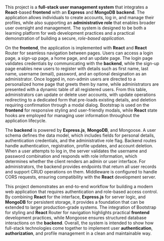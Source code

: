 This project is a **full-stack user management system** that integrates a **React**-based ****frontend**** with an **Express** and **MongoDB** **backend**. The application allows individuals to create accounts, log in, and manage their profiles, while also supporting an **administrative role** that enables broader user oversight and management. The system is designed to be both a learning platform for web development practices and a practical demonstration of building a secure, *role-based application*.

On the **frontend**, the application is implemented with **React** and **React** Router for seamless navigation between pages. Users can access a login page, a sign-up page, a home page, and an update page. The login page validates credentials by communicating with the **backend**, while the sign-up page enables new users to register with details such as first name, last name, username (email), password, and an optional designation as an administrator. Once logged in, non-admin users are directed to a personalized home page that greets them by name, while administrators are presented with a dynamic table of all registered users. From this table, administrators can update or delete user accounts, with update operations redirecting to a dedicated form that pre-loads existing details, and deletion requiring confirmation through a modal dialog. Bootstrap is used on the **frontend** for responsive styling and user-friendly modals, while **React** state hooks are employed for managing user information throughout the application lifecycle.

The **backend** is powered by **Express.js**, **MongoDB**, and Mongoose. A user schema defines the data model, which includes fields for personal details, authentication credentials, and the administrative role flag. Backend routes handle authentication, registration, profile updates, and account deletion. When a user attempts to log in, the server validates the username and password combination and responds with role information, which determines whether the client renders an admin or user interface. For administrators, the backend provides endpoints that return all user records and support CRUD operations on them. Middleware is configured to handle CORS requests, ensuring compatibility with the **React** development server.

This project demonstrates an end-to-end workflow for building a modern web application that requires authentication and role-based access control. By combining **React** for the interface, ****Express.js**** for server logic, and **MongoDB** for persistent storage, it provides a foundation that can be extended to larger production-grade systems. The integration of Bootstrap for styling and **React** Router for navigation highlights practical **frontend** development practices, while Mongoose ensures structured database interactions on the **backend**. Overall, the system is intended to show how full-stack technologies come together to implement user **authentication**, **authorization**, and profile management in a clean and maintainable way.